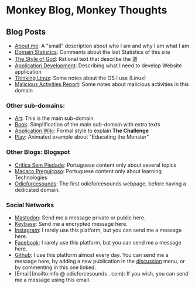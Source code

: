 # Monkey Blog, Monkey Thoughts

## Blog Posts
- [About me](./about_me.md): A "small" description about who I am and why I am what I am
- [Domain Statistics](./domain_statistics.md): Comments about the last Statistics of this site
- [The Style of God](./style_of_god.md): Rational text that describe the 道 
- [Application Development](./app_dev.md): Describing what I need to develop Website application
- [Thinking Linux](./think_linux.md): Some notes about the OS I use (Linux)
- [Malicious Activities Report](./mar.md): Some notes about malicious activities in this domain

### Other sub-domains: 

- [Art](https://art.odicforcesounds.com): This is the main sub-domain 
- [Book](https://book.odicforcesounds.com): Simplification of the main sub-domain with extra texts
- [Application Wiki](https://wiki.odicforcesounds.com): Formal style to explain **The Challenge**
- [Play](https://play.odicforcesounds.com): Animated example about "Educating the Monster"

### Other Blogs: Blogspot

- [Critica Sem Piedade](https://criticasempiedade.blogspot.com): Portuguese content only about several topics
- [Macaco Preguiçoso](https://macacopreguicoso.blogspot.com): Portuguese content only about learning Technologies
- [Odicforcesounds](https://odicforcesounds.blogspot.com): The first odicforcesounds webpage, before having a dedicated domain. 

### Social Networks

- [Mastodon](https://mstdn.business/@SunWukong): Send me a message private or public here. 
- [Keybase](https://keybase.io/Path_of_Shields): Send me a encrypted message here.
- [Instagram](https://instagram.com/Rakzhodekams): I rarely use this platform, but you can send me a message here.
- [Facebook](https://facebook.com/odicforcesounds): I rarely use this platform, but you can send me a message here. 
- [Github](https://github.com/odicforcesounds): I use this platform almost every day. You can send me a message here, by adding a new publication in the [discussion](https://github.com/orgs/odicforcesounds/discussions/1) menu, or by commenting in this one linked. 
- [Email](mailto:info @ odicforcesounds . com): If you wish, you can send me a message using this email. 
